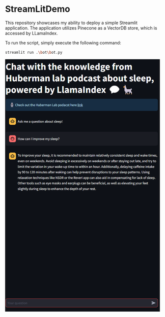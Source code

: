 # StreamLitDemo

This repository showcases my ability to deploy a simple Streamlit application. The application utilizes Pinecone as a VectorDB store, which is accessed by LLamaIndex.

To run the script, simply execute the following command:
    
```bash
streamlit run .\bot\bot.py
```

![Image Showcase](assets/image.png)
